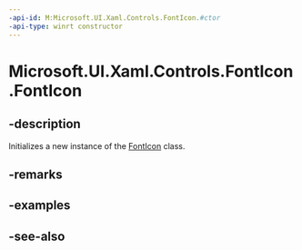 ```yaml
---
-api-id: M:Microsoft.UI.Xaml.Controls.FontIcon.#ctor
-api-type: winrt constructor
---
```


<!-- Method syntax
public FontIcon()
-->

# Microsoft.UI.Xaml.Controls.FontIcon.FontIcon

## -description
Initializes a new instance of the [FontIcon](fonticon.md) class.

## -remarks

## -examples

## -see-also
